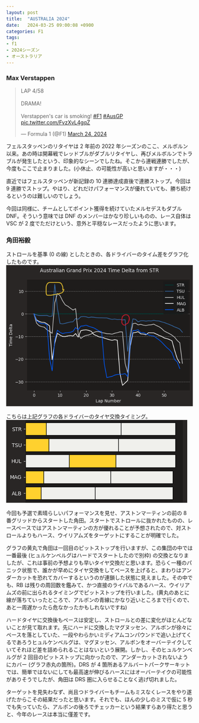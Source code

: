 ```yaml
---
layout: post
title:  "AUSTRALIA 2024"
date:   2024-03-25 09:00:08 +0900
categories: F1
tags:
- f1
- 2024シーズン
- オーストラリア
---
```

### Max Verstappen

<blockquote class="twitter-tweet"><p lang="en" dir="ltr">LAP 4/58 <br><br>DRAMA! <br><br>Verstappen&#39;s car is smoking! <a href="https://twitter.com/hashtag/F1?src=hash&amp;ref_src=twsrc%5Etfw">#F1</a> <a href="https://twitter.com/hashtag/AusGP?src=hash&amp;ref_src=twsrc%5Etfw">#AusGP</a> <a href="https://t.co/FvzXvL4gqZ">pic.twitter.com/FvzXvL4gqZ</a></p>&mdash; Formula 1 (@F1) <a href="https://twitter.com/F1/status/1771751353024463027?ref_src=twsrc%5Etfw">March 24, 2024</a></blockquote> <script async src="https://platform.twitter.com/widgets.js" charset="utf-8"></script>

フェルスタッペンのリタイヤは 2 年前の 2022 年シーズンのここ、メルボルン以来。あの時は開幕戦でレッドブルがダブルリタイヤし、再びメルボルンでトラブルが発生したという、印象的なシーンでしたね。そこから連戦連勝でしたが、今度もここで止まりました。(小休止、の可能性が高いと思いますが・・・)

直近ではフェルスタッペンが新記録の 10 連勝達成直後で連勝ストップ。今回は 9 連勝でストップ。やはり、どれだけパフォーマンスが優れていても、勝ち続けるというのは難しいのでしょう。

今回は同様に、チームとしてポイント獲得を続けていたメルセデスもダブル DNF。そういう意味では DNF のメンバーはかなり珍しいものの、レース自体は VSC が 2 度でただけという、意外と平穏なレースだったように思います。


### 角田裕毅
ストロールを基準 (0 の線) としたときの、各ドライバーのタイム差をグラフ化したものです。
![ラップチャート][img01]

こちらは上記グラフの各ドライバーのタイヤ交換タイミング。
![タイヤ][img02]


今回も予選で素晴らしいパフォーマンスを見せ、アストンマーティンの前の 8 番グリッドからスタートした角田。スタートでストロールに抜かれたものの、レースペースではアストンマーティンの方が優れることが予想されたので、対ストロールよりもハース、ウイリアムズをターゲットにすることが明確でした。

グラフの黄丸で角田は一回目のピットストップを行いますが、この集団の中では一番最後 (ヒュルケンベルグはハードでスタートしたので別枠) の交換となりましたが、これは事前の予想よりも早いタイヤ交換だと思います。恐らく一種のパニック状態で、誰かが早めにタイヤ交換をしてペースを上げると、まわりはアンダーカットを恐れてカバーするというのが連鎖した状態に見えました。その中でも、RB は残りの周回数を鑑みて、かつ直接のライバルであるハース、ウイリアムズの前に出られるタイミングでピットストップを行いました。(黄丸のあとに線が落ちていったところで、アルボンの青線にかなり近いところまで行くので、あと一周遅かったら危なかったかもしれないですね)

ハードタイヤに交換後もペースは安定し、ストロールとの差に変化がほとんどないことが見て取れます。先にハードに交換したマグヌッセン、アルボンが徐々にペースを落としていた、一段やわらかいミディアムコンパウンドで追い上げてくるであろうヒュルケンベルグは、マグヌッセン、アルボンをオーバーテイクしていてそれほど差を詰められることはないという展開。しかし、そのヒュルケンベルグが 2 回目のピットストップに向かったので、アンダーカットされないようにカバー (グラフ赤丸の箇所)。DRS が 4 箇所あるアルバートパークサーキットでは、簡単ではないにしても最高速が伸びるハースにはオーバーテイクの可能性がありそうでしたが、角田は DRS 圏に入らせることなく逃げ切れました。

ターゲットを見失わなず、尚且つドライバーもチームもミスなくレースをやり遂げたからこその結果だったと思います。それでも、ほんの少しのミスで仮に 5 秒でも失っていたら、アルボンの後ろでチェッカーという結果すらあり得たと思うと、今年のレースは本当に僅差です。


[img01]:/assets/images/2024/ss_20240325-01.png
[img02]:/assets/images/2024/ss_20240325-02.png

